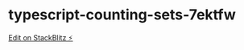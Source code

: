 # typescript-counting-sets-7ektfw

[Edit on StackBlitz ⚡️](https://stackblitz.com/edit/typescript-counting-sets-7ektfw)